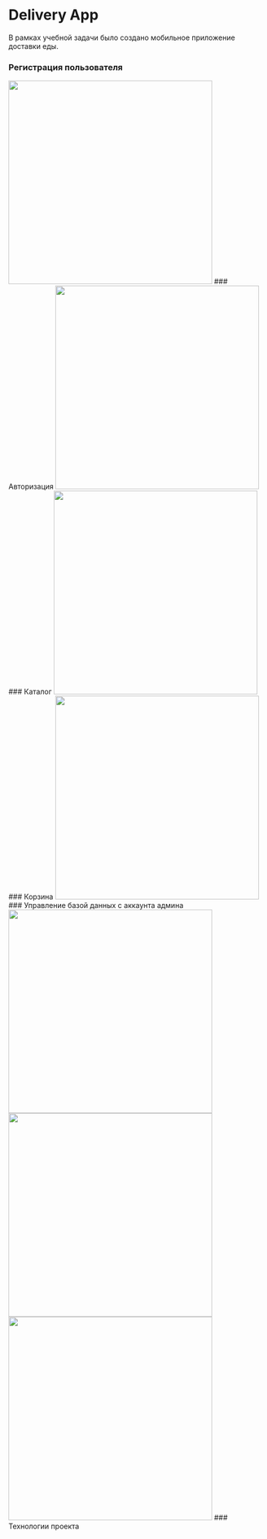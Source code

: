 # Delivery App
В рамках учебной задачи было создано мобильное приложение доставки еды.
### Регистрация пользователя
<img src="Screens/registration.png" width="400">
### Авторизация
<img src="Screens/login.png" width="400">
### Каталог
<img src="Screens/catalog.png" width="400">
### Корзина
<img src="Screens/basket.png" width="400">
### Управление базой данных с аккаунта админа
<img src="Screens/dblist.png" width="400">
<img src="Screens/dbadd.png" width="400">
<img src="Screens/dbupdate.png" width="400">
### Технологии проекта

